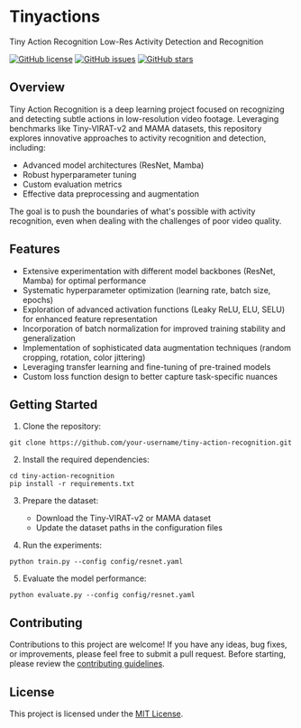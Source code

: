 # Tinyactions

Tiny Action Recognition
Low-Res Activity Detection and Recognition

[![GitHub license](https://img.shields.io/github/license/your-username/tiny-action-recognition)](https://github.com/mrterrific007/Tinyactions/blob/main/LICENSE)
[![GitHub issues](https://img.shields.io/github/issues/your-username/tiny-action-recognition)](https://github.com/mrterrific007/Tinyactions/issues)
[![GitHub stars](https://img.shields.io/github/stars/your-username/tiny-action-recognition)](https://github.com/mrterrific007/Tinyactions/stargazers)

## Overview

Tiny Action Recognition is a deep learning project focused on recognizing and detecting subtle actions in low-resolution video footage. Leveraging benchmarks like Tiny-VIRAT-v2 and MAMA datasets, this repository explores innovative approaches to activity recognition and detection, including:

- Advanced model architectures (ResNet, Mamba)
- Robust hyperparameter tuning
- Custom evaluation metrics
- Effective data preprocessing and augmentation

The goal is to push the boundaries of what's possible with activity recognition, even when dealing with the challenges of poor video quality.

## Features

- Extensive experimentation with different model backbones (ResNet, Mamba) for optimal performance
- Systematic hyperparameter optimization (learning rate, batch size, epochs)
- Exploration of advanced activation functions (Leaky ReLU, ELU, SELU) for enhanced feature representation
- Incorporation of batch normalization for improved training stability and generalization
- Implementation of sophisticated data augmentation techniques (random cropping, rotation, color jittering)
- Leveraging transfer learning and fine-tuning of pre-trained models
- Custom loss function design to better capture task-specific nuances

## Getting Started

1. Clone the repository:

```
git clone https://github.com/your-username/tiny-action-recognition.git
```

2. Install the required dependencies:

```
cd tiny-action-recognition
pip install -r requirements.txt
```

3. Prepare the dataset:

   - Download the Tiny-VIRAT-v2 or MAMA dataset
   - Update the dataset paths in the configuration files

4. Run the experiments:

```
python train.py --config config/resnet.yaml
```

5. Evaluate the model performance:

```
python evaluate.py --config config/resnet.yaml
```

## Contributing

Contributions to this project are welcome! If you have any ideas, bug fixes, or improvements, please feel free to submit a pull request. Before starting, please review the [contributing guidelines](CONTRIBUTING.md).

## License

This project is licensed under the [MIT License](LICENSE).

